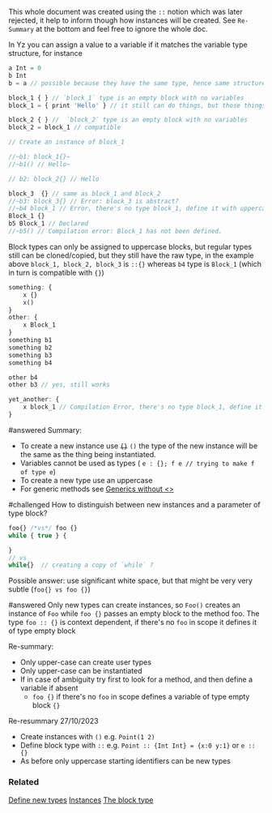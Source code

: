 
This whole document was created using the `::` notion which was later rejected, it help to inform though how instances will be created. See `Re-Summary` at the bottom and feel free to ignore the whole doc.

In Yz you can assign a value to a variable if it matches the variable type structure, for instance

```javascript
a Int = 0 
b Int 
b = a // possible because they have the same type, hence same structure

block_1 { } // `block_1` type is an empty block with no variables 
block_1 = { print 'Hello' } // it still can do things, but those things cannot be acessible from the outside

block_2 { } //  `block_2` type is an empty block with no variables 
block_2 = block_1 // compatible

// Create an instance of block_1

//~b1: block_1{}~
//~b1() // Hello~

// b2: block_2{} // Hello 

block_3  {} // same as block_1 and block_2
//~b3: block_3{} // Error: block_3 is abstract? 
//~b4 block_1 // Error, there's no type block_1, define it with uppercase Block_1
Block_1 {} 
b5 Block_1 // Declared
//~b5() // Compilation error: Block_1 has not been defined. 

```

Block types can only be assigned to uppercase blocks, but regular types still can be cloned/copied, but they still have the raw type, in the example above `block_1, block_2, block_3` is `::{}`
whereas `b4` type is `Block_1` (which in turn is compatible with `{}`) 

```javascript
something: {
    x {}
    x()
}
other: {
    x Block_1
}
something b1
something b2
something b3
something b4

other b4
other b3 // yes, still works

yet_another: {
    x block_1 // Compilation Error, there's no type block_1, define it with uppercase e.g. Block_1
}

```

#answered 
Summary: 
- To create a new instance use ~~`{}`~~  `()`  the type of the new instance will be the same as the thing being instantiated. 
- Variables cannot be used as types ( `e : {}; f e // trying to make f of type e`)
- To create a new type use an uppercase
- For generic methods see [Generics without <>](Generics%20without%20<>.md)

#challenged How to distinguish  between new instances and a parameter of type block? 

```javascript
foo{} /*vs*/ foo {}
while { true } {

}
// vs 
while{}  // creating a copy of `while` ? 
```

Possible answer: use significant white space, but that might be very very subtle (`foo{} vs foo {}`)

#answered 
Only new types can create instances, so `Foo()` creates an instance of `Foo` while `foo {}` passes an empty block to the method foo. The type `foo :: {}` is context dependent, if there's no `foo` in scope it defines it of type empty block 

Re-summary: 
- Only upper-case can create user types
- Only upper-case can be instantiated
- If in case of ambiguity try first to look for a method, and then define a variable if absent
    - `foo {}`  if there's no `foo` in scope defines a variable of type empty block `{}`
    

Re-resummary 27/10/2023
- Create instances with `()` e.g. `Point(1 2)`
- Define block type with `::` e.g. `Point :: {Int Int} = {x:0 y:1}`  or `e :: {}`
- As before only uppercase starting identifiers can be new types 
### Related
[Define new types](../../Features/Define%20new%20types.md)
[Instances](../../Features/Instances.md)
[The block type](The%20block%20type.md)